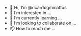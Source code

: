 - 👋 Hi, I’m @ricardogmmattos
- 👀 I’m interested in ...
- 🌱 I’m currently learning ...
- 💞️ I’m looking to collaborate on ...
- 📫 How to reach me ...

<!---
ricardogmmattos/ricardogmmattos is a ✨ special ✨ repository because its `README.md` (this file) appears on your GitHub profile.
You can click the Preview link to take a look at your changes.
--->
